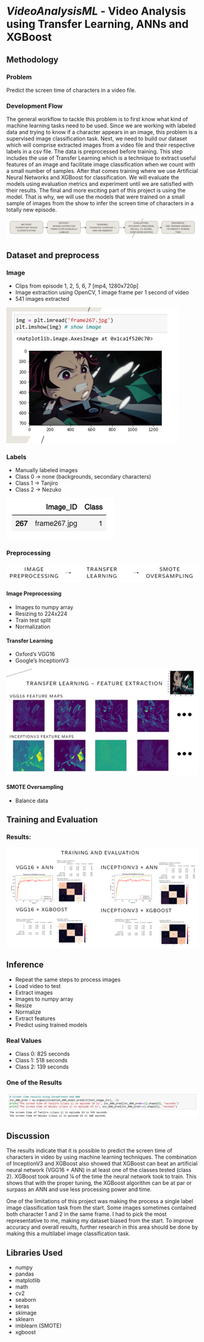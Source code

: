 # *VideoAnalysisML* - Video Analysis using Transfer Learning, ANNs and XGBoost

## Methodology
### Problem
Predict the screen time of characters in a video file.

### Development Flow
The general workflow to tackle this problem is to first know what kind of machine learning tasks need to be used. Since we are working with labeled data and trying to know if a character appears in an image, this problem is a supervised image classification task. Next, we need to build our dataset which will comprise extracted images from a video file and their respective labels in a csv file. The data is preprocessed before training. This step includes the use of Transfer Learning which is a technique to extract useful features of an image and facilitate image classification when we count with a small number of samples. After that comes training where we use Artificial Neural Networks and XGBoost for classification. We will evaluate the models using evaluation metrics and experiment until we are satisfied with their results. The final and more exciting part of this project is using the model. That is why, we will use the models that were trained on a small sample of images from the show to infer the screen time of characters in a totally new episode. 

<img src='https://github.com/kvelazco/VideoAnalysisML/blob/main/Extras/development%20flow.png' />

## Dataset and preprocess
### Image
- Clips from episode 1, 2, 5, 6, 7 [mp4, 1280x720p] 
- Image extraction using OpenCV, 1 image frame per 1 second of video
- 541 images extracted

<img src='https://github.com/kvelazco/VideoAnalysisML/blob/main/Extras/image.png' />


### Labels
- Manually labeled images
- Class 0 -> none (backgrounds, secondary characters)
- Class 1 -> Tanjiro
- Class 2 -> Nezuko

<img src='https://github.com/kvelazco/VideoAnalysisML/blob/main/Extras/label.png' />

### Preprocessing
<img src='https://github.com/kvelazco/VideoAnalysisML/blob/main/Extras/preprocess.png' />

#### Image Preprocessing
- Images to numpy array
- Resizing to 224x224
- Train test split
- Normalization

#### Transfer Learning
- Oxford’s VGG16
- Google’s InceptionV3

<img src='https://github.com/kvelazco/VideoAnalysisML/blob/main/Extras/feature%20maps.png' />

#### SMOTE Oversampling
- Balance data 

## Training and Evaluation
### Results:
<img src='https://github.com/kvelazco/VideoAnalysisML/blob/main/Extras/training%20and%20evaluation.png' />


## Inference 
- Repeat the same steps to process images
- Load video to test 
- Extract images
- Images to numpy array
- Resize
- Normalize
- Extract features
- Predict using trained models	

### Real Values
- Class 0: 825 seconds
- Class 1: 518 seconds
- Class 2: 139 seconds

### One of the Results
<img src='https://github.com/kvelazco/VideoAnalysisML/blob/main/Extras/inference.png' />

## Discussion
The results indicate that it is possible to predict the screen time of characters in video by using machine learning techniques. The combination of InceptionV3 and XGBoost also showed that XGBoost can beat an artificial neural network (VGG16 + ANN) in at least one of the classes tested (class 2). XGBoost took around ¼ of the time the neural network took to train. This shows that with the proper tuning, the XGBoost algorithm can be at par or surpass an ANN and use less processing power and time. 

One of the limitations of this project was making the process a single label image classification task from the start. Some images sometimes contained both character 1 and 2 in the same frame. I had to pick the most representative to me, making my dataset biased from the start. To improve accuracy and overall results, further research in this area should be done by making this a multilabel image classification task. 

## Libraries Used
- numpy
- pandas
- matplotlib
- math
- cv2
- seaborn
- keras
- skimage
- sklearn
- imblearn (SMOTE)
- xgboost
